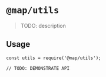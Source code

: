 # `@map/utils`

> TODO: description

## Usage

```
const utils = require('@map/utils');

// TODO: DEMONSTRATE API
```
